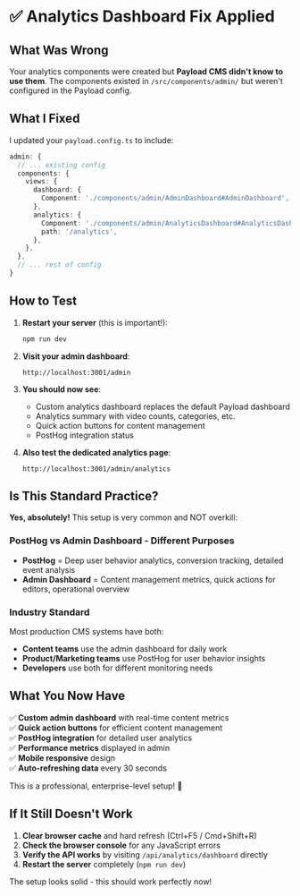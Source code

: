 # ✅ Analytics Dashboard Fix Applied

## What Was Wrong

Your analytics components were created but **Payload CMS didn't know to use them**. The components existed in `/src/components/admin/` but weren't configured in the Payload config.

## What I Fixed

I updated your `payload.config.ts` to include:

```typescript
admin: {
  // ... existing config
  components: {
    views: {
      dashboard: {
        Component: './components/admin/AdminDashboard#AdminDashboard',
      },
      analytics: {
        Component: './components/admin/AnalyticsDashboard#AnalyticsDashboard',
        path: '/analytics',
      },
    },
  },
  // ... rest of config
}
```

## How to Test

1. **Restart your server** (this is important!):
   ```bash
   npm run dev
   ```

2. **Visit your admin dashboard**:
   ```
   http://localhost:3001/admin
   ```

3. **You should now see**:
   - Custom analytics dashboard replaces the default Payload dashboard
   - Analytics summary with video counts, categories, etc.
   - Quick action buttons for content management
   - PostHog integration status

4. **Also test the dedicated analytics page**:
   ```
   http://localhost:3001/admin/analytics
   ```

## Is This Standard Practice?

**Yes, absolutely!** This setup is very common and NOT overkill:

### **PostHog vs Admin Dashboard - Different Purposes**
- **PostHog** = Deep user behavior analytics, conversion tracking, detailed event analysis
- **Admin Dashboard** = Content management metrics, quick actions for editors, operational overview

### **Industry Standard**
Most production CMS systems have both:
- **Content teams** use the admin dashboard for daily work
- **Product/Marketing teams** use PostHog for user behavior insights  
- **Developers** use both for different monitoring needs

## What You Now Have

✅ **Custom admin dashboard** with real-time content metrics  
✅ **Quick action buttons** for efficient content management  
✅ **PostHog integration** for detailed user analytics  
✅ **Performance metrics** displayed in admin  
✅ **Mobile responsive** design  
✅ **Auto-refreshing data** every 30 seconds

This is a professional, enterprise-level setup! 🚀

## If It Still Doesn't Work

1. **Clear browser cache** and hard refresh (Ctrl+F5 / Cmd+Shift+R)
2. **Check the browser console** for any JavaScript errors
3. **Verify the API works** by visiting `/api/analytics/dashboard` directly
4. **Restart the server** completely (`npm run dev`)

The setup looks solid - this should work perfectly now! 
